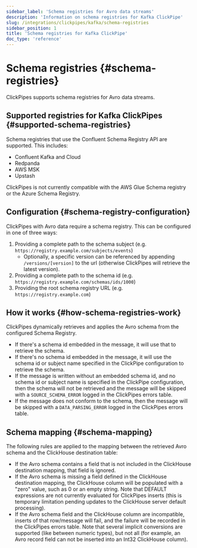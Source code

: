 ```yaml
---
sidebar_label: 'Schema registries for Avro data streams'
description: 'Information on schema registries for Kafka ClickPipe'
slug: /integrations/clickpipes/kafka/schema-registries
sidebar_position: 1
title: 'Schema registries for Kafka ClickPipe'
doc_type: 'reference'
---
```


# Schema registries {#schema-registries}

ClickPipes supports schema registries for Avro data streams.

## Supported registries for Kafka ClickPipes {#supported-schema-registries}

Schema registries that use the Confluent Schema Registry API are supported. This includes:
- Confluent Kafka and Cloud
- Redpanda
- AWS MSK
- Upstash

ClickPipes is not currently compatible with the AWS Glue Schema registry or the Azure Schema Registry.

## Configuration {#schema-registry-configuration}

ClickPipes with Avro data require a schema registry. This can be configured in one of three ways:

1. Providing a complete path to the schema subject (e.g. `https://registry.example.com/subjects/events`)
    - Optionally, a specific version can be referenced by appending `/versions/[version]` to the url (otherwise ClickPipes will retrieve the latest version).
2. Providing a complete path to the schema id (e.g. `https://registry.example.com/schemas/ids/1000`)
3. Providing the root schema registry URL (e.g. `https://registry.example.com`)

## How it works {#how-schema-registries-work}

ClickPipes dynamically retrieves and applies the Avro schema from the configured Schema Registry.
- If there's a schema id embedded in the message, it will use that to retrieve the schema.
- If there's no schema id embedded in the message, it will use the schema id or subject name specified in the ClickPipe configuration to retrieve the schema.
- If the message is written without an embedded schema id, and no schema id or subject name is specified in the ClickPipe configuration, then the schema will not be retrieved and the message will be skipped with a `SOURCE_SCHEMA_ERROR` logged in the ClickPipes errors table.
- If the message does not conform to the schema, then the message will be skipped with a `DATA_PARSING_ERROR` logged in the ClickPipes errors table.

## Schema mapping {#schema-mapping}

The following rules are applied to the mapping between the retrieved Avro schema and the ClickHouse destination table:

- If the Avro schema contains a field that is not included in the ClickHouse destination mapping, that field is ignored.
- If the Avro schema is missing a field defined in the ClickHouse destination mapping, the ClickHouse column will be populated with a "zero" value, such as 0 or an empty string. Note that DEFAULT expressions are not currently evaluated for ClickPipes inserts (this is temporary limitation pending updates to the ClickHouse server default processing).
- If the Avro schema field and the ClickHouse column are incompatible, inserts of that row/message will fail, and the failure will be recorded in the ClickPipes errors table. Note that several implicit conversions are supported (like between numeric types), but not all (for example, an Avro record field can not be inserted into an Int32 ClickHouse column).

